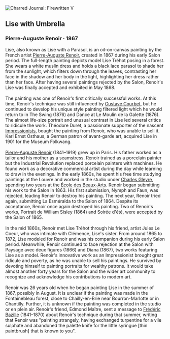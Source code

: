 <div class="artwork-of-the-day">
  <div class="container">
    <div class="img-wrapper">
      <img
        src="https://uploads7.wikiart.org/images/pierre-auguste-renoir/lise-with-umbrella-1867.jpg!Large.jpg"
        alt="Charred Journal: Firewritten V" />
    </div>
    <div class="artwork-detail">
      <div class="artwork-origin"> 
        <h2 class="artwork-name">Lise with Umbrella</h2>
        <h3 class="artist">
          Pierre-Auguste Renoir
                    ·  1867
        </h3>
      </div>
      <p class="description">
        <span class="artwork-description-text ng-binding" ng-bind-html="viewModel.ArtworkOfTheDay.Description | unsafe">Lise, also known as Lise with a Parasol, is an oil-on-canvas painting by the French artist <a target="_blank" href="/en/pierre-auguste-renoir">Pierre-Auguste Renoir</a>, created in 1867 during his early Salon period. The full-length painting depicts model Lise Tréhot posing in a forest. She wears a white muslin dress and holds a black lace parasol to shade her from the sunlight, which filters down through the leaves, contrasting her face in the shadow and her body in the light, highlighting her dress rather than her face. After having several paintings rejected by the Salon, Renoir's Lise was finally accepted and exhibited in May 1868.
<br>
<br>The painting was one of Renoir's first critically successful works. At this time, Renoir's technique was still influenced by <a target="_blank" href="/en/gustave-courbet">Gustave Courbet</a>, but he continued to develop his unique style painting filtered light which he would return to in The Swing (1876) and Dance at Le Moulin de la Galette (1876). The almost life-size portrait and unusual contrast in Lise led several critics to ridicule the work. Théodore Duret, a passionate supporter of the nascent <a target="_blank" href="/en/artists-by-art-movement/impressionism">Impressionists</a>, bought the painting from Renoir, who was unable to sell it. Karl Ernst Osthaus, a German patron of avant-garde art, acquired Lise in 1901 for the Museum Folkwang.
<br>
<br><a target="_blank" href="/en/pierre-auguste-renoir">Pierre-Auguste Renoir</a> (1841–1919) grew up in Paris. His father worked as a tailor and his mother as a seamstress. Renoir trained as a porcelain painter but the Industrial Revolution replaced porcelain painters with machines. He found work as a decorative commercial artist during the day while learning to draw in the evenings. In the early 1860s, he spent his free time studying paintings at the Louvre and worked in the studio under <a target="_blank" href="/en/charles-gleyre">Charles Gleyre</a>, spending two years at the <a target="_blank" href="/en/artists-by-art-institution/cole-des-beaux-arts">École des Beaux-Arts</a>. Renoir began submitting his work to the Salon in 1863. His first submission, Nymph and Faun, was rejected, leading Renoir to destroy his painting. The next year, Renoir tried again, submitting La Esméralda to the Salon of 1864. Despite its acceptance, Renoir once again destroyed his painting. Two of Renoir's works, Portrait de William Sisley (1864) and Soirée d'été, were accepted by the Salon of 1865.
<br>
<br>In the mid 1860s, Renoir met Lise Tréhot through his friend, artist Jules Le Coeur, who was intimate with Clémence, Lise's sister. From around 1865 to 1872, Lise modeled for Renoir and was his companion during his early Salon period. Meanwhile, Renoir continued to face rejection at the Salon with Paysage avec deux figures (1866) and Diana (1867), two works featuring Lise as a model. Renoir's innovative work as an Impressionist brought great ridicule and poverty, as he was unable to sell his paintings. He survived by devoting himself to painting portraits for wealthy patrons. It would take almost another forty years for the Salon and the wider art community to recognize and acknowledge his contributions to modern art.
<br>
<br>Renoir was 26 years old when he began painting Lise in the summer of 1867, possibly in August. It is unclear if the painting was made in the Fontainebleau forest, close to Chailly-en-Brie near Bourron-Marlotte or in Chantilly.  Further, it is unknown if the painting was completed in the studio or en plein air. Renoir's friend, Edmond Maître, sent a message to <a target="_blank" href="/en/frederic-bazille">Frédéric Bazille</a> (1841–1870) about Renoir's technique during that summer, writing that Renoir was "painting strangely, having exchanged turpentine for a vile sulphate and abandoned the palette knife for the little syringue [thin paintbrush] that is known to you".</span>
                        <div class="text-shadow-container" ng-show="showShadow" style=""></div>
      </p>
    </div>
  </div>

</div>
